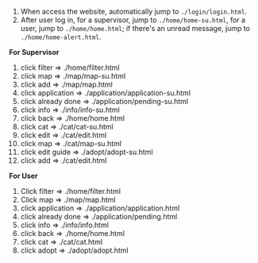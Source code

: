 1. When access the website, automatically jump to `./login/login.html`.
2. After user log in, for a supervisor, jump to `./home/home-su.html`, for a user, jump to `./home/home.html`; if there's an unread message, jump to `./home/home-alert.html`.

**For Supervisor**
1. click filter => ./home/filter.html
2. click map => ./map/map-su.html
  1. click add => ./map/map.html
3. click application => ./application/application-su.html
  1. click already done => ./application/pending-su.html
4. click info => ./info/info-su.html
  1. click back => ./home/home.html
5. click cat => ./cat/cat-su.html
  1. click edit => ./cat/edit.html
  2. click map => ./cat/map-su.html
  3. click edit guide => ./adopt/adopt-su.html
6. click add => ./cat/edit.html
  

**For User**
1. Click filter => ./home/filter.html
2. Click map => ./map/map.html
3. click application => ./application/application.html
  1. click already done => ./application/pending.html
4. click info => ./info/info.html
  1. click back => ./home/home.html
5. click cat => ./cat/cat.html
  1. click adopt => ./adopt/adopt.html